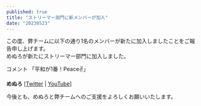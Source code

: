 ```yaml
---
published: true
title: "ストリーマー部門に新メンバーが加入"
date: "20230523"
---
```


この度、弊チームに以下の通り1名のメンバーが新たに加入しましたことをご報告申し上げます。  
めぬろが新たにストリーマー部門に加入しました。

コメント
「平和が1番！Peace✌️」

**めぬろ** [[Twitter](https://twitter.com/Menuro1230) | [YouTube](https://youtube.com/@user-Menuro)]

今後とも、めぬろと弊チームへのご支援をよろしくお願いいたします。 